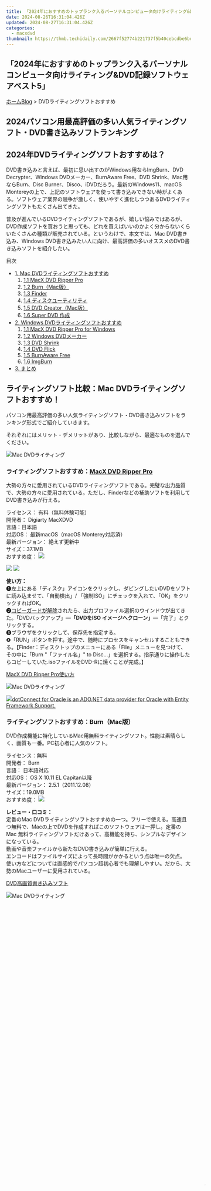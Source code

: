 ```yaml
---
title: 「2024年におすすめのトップランク入るパーソナルコンピュータ向けライティング&DVD記録ソフトウェアベスト5」
date: 2024-08-26T16:31:04.426Z
updated: 2024-08-27T16:31:04.426Z
categories:
  - macxdvd
thumbnail: https://thmb.techidaily.com/2667f52774b221737f5b40cebcdbe6bd28a1a07909c05b7a4646323bdf667e48.jpg
---
```


## 「2024年におすすめのトップランク入るパーソナルコンピュータ向けライティング&DVD記録ソフトウェアベスト5」

[ホーム](https://tools.techidaily.com/macxdvd/products/)[Blog](https://tools.techidaily.com/macxdvd/products/) \> DVDライティングソフトおすすめ

## 2024パソコン用最高評価の多い人気ライティングソフト・DVD書き込みソフトランキング

## 2024年DVDライティングソフトおすすめは？

DVD書き込みと言えば、最初に思い出すのがWindows用ならImgBurn、DVD Decrypter、Windows DVDメーカー、BurnAware Free、DVD Shrink、Mac用ならBurn、Disc Burner、Disco、iDVDだろう。最新のWindows11、macOS Montereyの上で、上記のソフトウェアを使って書き込みできない時がよくある。ソフトウェア業界の競争が激しく、使いやすく進化しつつあるDVDライティングソフトもたくさん出てきた。

普及が進んでいるDVDライティングソフトであるが、嬉しい悩みではあるが、DVD作成ソフトを買おうと思っても、どれを買えばいいのかよく分からないくらいたくさんの種類が販売されている。というわけで、本文では、Mac DVD書き込み、Windows DVD書き込みたい人に向け、最高評価の多いオススメのDVD書き込みソフトを紹介したい。

目次

* [1\. Mac DVDライティングソフトおすすめ](https://tools.techidaily.com/macxdvd/products/)  
   1. [1.1 MacX DVD Ripper Pro](https://tools.techidaily.com/macxdvd/products/)  
   2. [1.2 Burn（Mac版）](https://tools.techidaily.com/macxdvd/products/)  
   3. [1.3 Finder](https://tools.techidaily.com/macxdvd/products/)  
   4. [1.4 ディスクユーティリティ](https://tools.techidaily.com/macxdvd/products/)  
   5. [1.5 DVD Creator（Mac版）](https://tools.techidaily.com/macxdvd/products/)  
   6. [1.6 Super DVD 作成](https://tools.techidaily.com/macxdvd/products/)
* [2\. Windows DVDライティングソフトおすすめ](https://tools.techidaily.com/macxdvd/products/)  
   1. [1.1 MacX DVD Ripper Pro for Windows](https://tools.techidaily.com/macxdvd/products/)  
   2. [1.2 Windows DVDメーカー](https://tools.techidaily.com/macxdvd/products/)  
   3. [1.3 DVD Shrink](https://tools.techidaily.com/macxdvd/products/)  
   4. [1.4 DVD Flick](https://tools.techidaily.com/macxdvd/products/)  
   5. [1.5 BurnAware Free](https://tools.techidaily.com/macxdvd/products/)  
   6. [1.6 ImgBurn](https://tools.techidaily.com/macxdvd/products/)
* [3\. まとめ](https://tools.techidaily.com/macxdvd/products/)



## ライティングソフト比較：Mac DVDライティングソフトおすすめ！

パソコン用最高評価の多い人気ライティングソフト・DVD書き込みソフトをランキング形式でご紹介していきます。

それぞれにはメリット・デメリットがあり、比較しながら、最適なものを選んでください。



![Mac DVDライティング](https://www.macxdvd.com/blog/img/zql-2018-03-06-4.jpg) 

### ライティングソフトおすすめ：[MacX DVD Ripper Pro](https://tools.techidaily.com/macxdvd/products/)

大勢の方々に愛用されているDVDライティングソフトである。完璧な出力品質で、大勢の方々に愛用されている。ただし、Finderなどの補助ソフトを利用してDVD書き込みが行える。

ライセンス： 有料（無料体験可能）  
 開発者： Digiarty MacXDVD  
 言語：日本語   
 対応OS： 最新macOS（macOS Monterey対応済）  
 最新バージョン： 絶えず更新中  
 サイズ：37.1MB  
 おすすめ度： ![](https://www.macxdvd.com/blog/new-fourteen/4-stars.png)

[![](https://www.macxdvd.com/blog/new-fourteen/nfree-down-mac.png)](https://tools.techidaily.com/macxdvd/products/) [![](https://www.macxdvd.com/blog/new-fourteen/buymac0523.png)](https://tools.techidaily.com/macxdvd/products/)

**使い方：**  
❶左上にある「ディスク」アイコンをクリックし、ダビングしたいDVDをソフトに読み込ませて、「自動検出」/ 「強制ISO」にチェックを入れて、「OK」をクリックすればOK。  
❷[コピーガードが解除](https://tools.techidaily.com/macxdvd/products/)されたら、出力プロファイル選択のウインドウが出てきた。「DVDバックアップ」―**「DVDをISO イメージへクローン」**―「完了」とクリックする。  
❸ブラウザをクリックして、保存先を指定する。  
❹「RUN」ボタンを押す。途中で、随時にプロセスをキャンセルすることもできる。【Finder：ディスクトップのメニューにある「File」メニューを見つけて、その中に「Burn "「ファイル名」" to Disc…」を選択する。指示通りに操作したらコピーしていた.isoファイルをDVD-Rに焼くことが完成。】  

[MacX DVD Ripper Pro使い方](https://tools.techidaily.com/macxdvd/products/)



![Mac DVDライティング](https://www.macxdvd.com/blog/img/dvd-writing-solutions-yrq-061501.jpg) 

<!-- affiliate ads begin -->
<a href="https://checkout.devart.com/order/checkout.php?PRODS=5023555&QTY=1&AFFILIATE=108875&CART=1"><img src="https://secure.avangate.com/images/merchant/45b430710ad04765a6afd58d9d9fafca/products/dotConnect_O.png" border="0">dotConnect for Oracle is an ADO.NET data provider for Oracle with Entity Framework Support.</a>
<!-- affiliate ads end -->
### ライティングソフトおすすめ：Burn（Mac版）

DVD作成機能に特化しているMac用無料ライティングソフト。性能は素晴らしく、画質も一番。PC初心者に人気のソフト。

ライセンス：無料  
 開発者： Burn  
 言語： 日本語対応   
 対応OS： OS X 10.11 EL Capitan以降   
 最新バージョン： 2.5.1（2011.12.08）  
 サイズ：19.0MB  
 おすすめ度： ![](https://www.macxdvd.com/blog/new-fourteen/4.5-stars.png)

**レビュー・口コミ：**  
定番のMac DVDライティングソフトおすすめの一つ。フリーで使える。高速且つ無料で、Macの上でDVDを作成すればこのソフトウェアは一押し。定番のMac 無料ライティングソフトだけあって、高機能を持ち、シンプルなデザインになっている。  
動画や音楽ファイルから新たなDVD書き込みが簡単に行える。  
エンコードはファイルサイズによって長時間がかかるという点は唯一の欠点。  
使い方などについては直感的でパソコン超初心者でも理解しやすい。だから、大勢のMacユーザーに愛用されている。   

[DVD高画質書き込みソフト](https://tools.techidaily.com/macxdvd/products/)



![Mac DVDライティング](https://www.macxdvd.com/blog/img/dvd-writing-solutions-yrq-061502.jpg) 

<!-- affiliate ads begin -->
<span id="1793213">
					<video width="1080" height="1620" style="cursor:pointer"
           poster="//a.impactradius-go.com/display-clicktoplayimage/1793213.jpeg"
           onclick="if(!this.playClicked){this.play();this.setAttribute('controls',true);this.playClicked=true;}">
	   <source src="//a.impactradius-go.com/display-ad/19135-1793213">
	   <img src="//a.impactradius-go.com/display-clicktoplayimage/1793213.jpeg" style="border: none; height: 100%; width: 100%; object-fit: contain">
	</video>
	<div style="width:1080px;text-align:center"><a href="javascript:window.open(decodeURIComponent('https%3A%2F%2Ftinyland.pxf.io%2Fc%2F5597632%2F1793213%2F19135'), '_blank');void(0);">Click here</a></div>
</span>
<img height="0" width="0" src="https://imp.pxf.io/i/5597632/1793213/19135" style="position:absolute;visibility:hidden;" border="0" />
<!-- affiliate ads end -->
### ライティングソフトおすすめ：Finder

Mac OS Xに標準で付属するDVDライティングソフト。インストール不要で性能が良い。UIもシンプルで非常に使いやすい。

ライセンス：無料  
 開発者： Apple  
 言語： 日本語対応   
 対応OS： macOS High Sierra以降   
 おすすめ度： ![](https://www.macxdvd.com/blog/new-fourteen/4-stars.png)

**レビュー・口コミ：**  
Macに標準搭載されているDVD書き込みソフトおすすめの一つである。デスクトップ上のファイル（例えば：.isoファイル）やフォルダのアイコン表示から、ドラッグ＆ドロップ操作、アプリケーションをアイコンのダブルクリックで起動させる。それらのファイルをCD又はDVDに書き込め、ディスクをバックアップとして使用したり、友人に送ったり、別のコンピュータにコピーしたりできる。  
一つ注意すべきなのは、リモードの光学式ドライブは無理。コンピュータに光学式ドライブを直接接続するか、コンピュータに光学式ドライブが内蔵されている必要がある。  
【Finder】を利用してDVDを書き込むには知るべきことがある。“書き込み“というより、むしろ【Finder】は出力DVDディスクをUSBメモリ化にして、ソースファイルをそのままでDVDディスクへ保存する仕組みである。  
つまり、ISOイメージ形式の映像データは、DVD-Videoフォーマット規格ではなく、ISOでDVDディスクへ保存するのである。それにより、【Finder】で作成したDVD映像が一部のDVDプレーヤーで再生できないこともあるので、ご注意ください。  

[DVD高画質書き込みソフト](https://tools.techidaily.com/macxdvd/products/)



![Mac DVDライティング](https://www.macxdvd.com/blog/img/dvd-writing-solutions-yrq-061503.jpg) 

<!-- affiliate ads begin -->
<a href="https://secure.2checkout.com/order/checkout.php?PRODS=4615471&QTY=1&AFFILIATE=108875&CART=1"><img src="https://images.wondershare.com/affiliate-image/affiliate_banners_en/max_782x90.png" border="0"></a>
<!-- affiliate ads end -->
### ライティングソフトおすすめ：ディスクユーティリティ

ライティングソフトおすすめ3番目はインストール不要型のMac DVD書き込み無料ソフトであり、性能が悪いものが多いが、一定の性能を発揮している所が素敵。

ライセンス：無料  
 開発者： Apple  
 言語： 日本語対応   
 対応OS： macOS Monterey以降  
 最新バージョン：13（606）  
 おすすめ度： ![](https://www.macxdvd.com/blog/new-fourteen/4-stars.png)

**レビュー・口コミ：**  
FinderでDVD作成できない時又はFinderでダビングされたDVDを再生できない時、他のMac標準搭載されているソフトDisk Utilityをお試し下さい。  
最大の特徴は、シンプルなUIで非常に使いやすい点。使っている人の言葉から言えば、説明書不要で使いこなせるMac DVDライティングソフトソフトである。  
動作も軽くて、OS X10.10 Yosemite以降で超高速且つ素晴らしい品質でDVDダビングできる。  
ご注意：OSX El Capitanからディスクユーティリティに【ディスク作成】のボタンが無くなっていたが、新OSXでもDVDのコピーが行える。  

[Mac DVD作成フリーソフト](https://tools.techidaily.com/macxdvd/products/)



![Mac DVDライティング](https://www.macxdvd.com/blog/img/dvd-writing-solutions-yrq-061504.jpg) 

<!-- affiliate ads begin -->
<a href="https://order.glarysoft.com/order/checkout.php?PRODS=4691139&QTY=1&AFFILIATE=108875&CART=1"><img src="https://secure.avangate.com/images/merchant/6734fa703f6633ab896eecbdfad8953a/products/SU-200-1.png" border="0">Software Update Pro - Check and update software installed on your computer. </a>
<!-- affiliate ads end -->
### ライティングソフトおすすめ：DVD Creator（Mac版）

有料系DVD書き込みソフト又はライティングソフト比較ランキングの中では最も有名なライティングソフトの一つ。

ライセンス： 有料（3,980円）  
 開発者： ワンダーシェアーソフトウェア  
 言語： 日本語対応   
 対応OS： OS X 10.11 EL Capitan以降  
 最新バージョン： 6.0.77（2013.03.25）  
 サイズ：71.3MB  
 おすすめ度： ![](https://www.macxdvd.com/blog/new-fourteen/4-stars.png)

<!-- affiliate ads begin -->
<a href="https://secure.2checkout.com/order/checkout.php?PRODS=174416&QTY=1&AFFILIATE=108875&CART=1"><img src="https://www.easygifanimator.net/images/gif-animator.png" border="0">Easy GIF Animator is a powerful animated GIF editor and the top tool for creating animated pictures, banners, buttons and GIF videos. You get extensive animation editing features, animation effects, unmatched image quality and optimization for the web. No other GIF animation software matches our features and ease of use, that's why Easy GIF Animator is so popular.</a>
<!-- affiliate ads end -->
**レビュー・口コミ：**  
DVDライティングソフトを利用する目的は人それぞれ。無料より有料のMac DVD書き込みソフトを選択する人も多いだろう。普通は、有料のものは無料より性能が素晴らしくて動作も軽いと思う。DVD Creator（Mac版）を通して、AVIなどの動画ファイルやMP3などの音楽ファイル、JPGやBMPなどの写真ファイルをDVDに作成することができる。  
だが、最近、ヤフー知恵袋では、アラートが出てきて作業が出来なくなるや、使用版でテストしてみたがエッジがガタガタでburnよりも画質が劣りエンコードに時間がかかるなどの質問がある。改善を重ねているため今あるエラーも今後なくなっていくと思われる。  

[DVD高画質書き込みフリーソフト](https://tools.techidaily.com/macxdvd/products/)



![Mac DVDライティング](https://www.macxdvd.com/blog/img/dvd-writing-solutions-yrq-061505.jpg) 

### ライティングソフトおすすめ：Super DVD 作成

この有料ソフトはライティングソフト比較ランキングでは人気が急上昇、機能を考えれば十分手頃な価格となっている。

ライセンス： 有料（3,100円）  
 開発者： MasterSoft Power Image Team  
 言語：英語   
 対応OS： OS X 10.11 EL Capitan以降  
 最新バージョン： 6.0.77（2016.02.08）  
 サイズ：61.2MB  
 おすすめ度： ![](https://www.macxdvd.com/blog/new-fourteen/4-stars.png)

<!-- affiliate ads begin -->
<a href="https://otszone.ots7.com/order/checkout.php?PRODS=4713321&QTY=1&AFFILIATE=108875&CART=1"><img src="https://green.ots7.com/screenshots/OtsAV/OtsAVDJ1.90-300x188.jpg" border="0">OtsAV DJ Pro</a>
<!-- affiliate ads end -->
**レビュー・口コミ：**  
去年から販売されたMac DVD書き込みソフトである。有料ソフトなので全体評価は落ちる。その他、日本語にも対応していないので、英語アレルギーの方はソフトを購入して書き込みできないなどのエラーが発生すると、非常に困っているだろう。  
だが、大きな特徴と言えば、様々なカスタマイズができるビデオ・オーディオコントロール機能が付いて、高品質の映像と音声を楽しめる点。ユーザーがこのソフトを利用して、高速度で。3GP、AVI、MP4、TS、M2TS、MTS、ASF、SWF、FLV、MKV、MPEG、MOVをDVDディスクに作成できる。それで、ご家族やお友達と一緒に楽しめる。  

[MP4 DVD書き込みソフト](https://tools.techidaily.com/macxdvd/products/)



## Windows ライティングソフト比較：Windows DVDライティングソフトおすすめ！

Windows上で使え、最高評価の多い人気ライティングソフト・DVD書き込みソフトをランキング形式でご紹介していきます。

それぞれにはメリット・デメリットがあり、比較しながら、最適なものを選んでください。



![Windows DVDライティング](https://www.macxdvd.com/blog/img/dvd-writing-solutions-yrq-061512.jpg) 

<!-- affiliate ads begin -->
<a href="https://shop.mondly.com/affiliate.php?ACCOUNT=ATISTUDI&AFFILIATE=108875&PATH=https%3A%2F%2Fwww.mondly.com%3FAFFILIATE%3D108875%26RESOURCE%3D%2BEducational%2B970x90%2B"><img src="https://secure.avangate.com/images/merchant/69c418c33ec2e1a4267fa9bb77fa1428/educational-970x90.gif" border="0"></a>
<!-- affiliate ads end -->
### ライティングソフトおすすめ：[MacX DVD Ripper Pro for Windows](https://tools.techidaily.com/macxdvd/products/)

Windows11に対応しながら、DVDを1：1の比率でコピーしたり、DVDを動画形式で変換することができる。使い勝手が良く、初心者でもすぐに操作できる。

ライセンス： 有料（3550円）  
 開発者： Digiarty MacXDVD  
 言語： 日本語対応   
 対応OS： Windows 11以降  
 最新バージョン： 絶えず更新中  
 サイズ： 29.0MB  
 おすすめ度： ![](https://www.macxdvd.com/blog/new-fourteen/4.5-stars.png)

<!-- affiliate ads begin -->
<a href="https://otszone.ots7.com/order/checkout.php?PRODS=4713324&QTY=1&AFFILIATE=108875&CART=1"><img src="https://green.ots7.com/screenshots/OtsAV/OtsAVTV1.90-300x188.jpg" border="0">OtsAV TV Webcaster</a>
<!-- affiliate ads end -->
[![](https://www.macxdvd.com/blog/new-fourteen/nfree-down-win.png)](https://tools.techidaily.com/macxdvd/products/) [![](https://www.macxdvd.com/blog/new-fourteen/buywin0523.png)](https://tools.techidaily.com/macxdvd/products/)

<!-- affiliate ads begin -->
<a href="https://shop.pcdj.com/order/checkout.php?PRODS=4698998&QTY=1&AFFILIATE=108875&CART=1"> <img src="https://secure.avangate.com/images/merchant/47f4b6321e9fd8e8f7326a6adc1a7c1e/products/MacBook_Pro_lyrx-withsinger-tv.png" border="0">LYRX is an easy-to-use karaoke software with the professional features karaoke hosts need to perform with precision. LYRX is karaoke show hosting software that supports all standard karaoke file types as well as HD video formats, and it’s truly fun to use. 
LYRX Karaoke Software MAC/WINDOWS (Includes Activation For 3 Machines)</a>
<!-- affiliate ads end -->
**使い方：**  
❶インターフェース上部にある「DVD追加」ボタンをクリックしてDVDを読み込む。  
❷コピーガードが解除されたら、出力プロファイル選択のウインドウが出てきた。「DVDバックアップ」―「[DVDをISO イメージへクローン](https://tools.techidaily.com/macxdvd/products/)」―「OK」とクリックする。  
❸参照をクリックして、保存先を指定する。  
❹「RUN」ボタンを押す。途中で、随時にプロセスをキャンセルすることもできる。【Imgburn：EZモード画面から「イメージファイルをディスクに書き込み」ボタンを押すと、「ISOファイルをDVD-RやBD-Rに焼く」という表示が出て、後の操作は上記のImgburn使い方をご参照ください。】  

[DVD Ripper for Windows使い方](https://tools.techidaily.com/macxdvd/products/)



![Windows DVDライティング](https://www.macxdvd.com/blog/img/dvd-writing-solutions-yrq-061507.jpg) 

<!-- affiliate ads begin -->
<a href="https://secure.2checkout.com/order/checkout.php?PRODS=3922934&QTY=1&AFFILIATE=108875&CART=1"><img src="https://secure.avangate.com/images/merchant/4b0a0290ad7df100b77e86839989a75e/products/ripperpro.png" border="0">WonderFox DVD Ripper Pro</a>
<!-- affiliate ads end -->
<!-- affiliate ads begin -->
<a href="https://secure.2checkout.com/order/checkout.php?PRODS=40085955&QTY=1&AFFILIATE=108875&CART=1"><img src="https://secure.avangate.com/images/merchant/f702defbc67edb455949f46babab0c18/products/2_logo9.png" border="0">FX PRO (Gold Robot + Silver Robot(Basic Package))</a>
<!-- affiliate ads end -->
### ライティングソフトおすすめ：Windows DVDメーカー

ImgBurnと同じく世界で非常によく使われているDVD書き込みソフトの一つである。

ライセンス： 無料  
 開発者： Microsoft  
 言語：日本語対応   
 対応OS： Windows 7以降  
 最新バージョン： 16.4.3522.110（2014.12.03）  
 サイズ： 131.3 MB  
 おすすめ度： ![](https://www.macxdvd.com/blog/new-fourteen/4.5-stars.png)

<!-- affiliate ads begin -->
<a href="https://shop.systoolsgroup.com/affiliate.php?ACCOUNT=SYSTOOBY&AFFILIATE=108875&PATH=https%3A%2F%2Fwww.systoolsgroup.com%3FAFFILIATE%3D108875%26RESOURCE%3DSysTools%2BOST%2BRecovery"><img src="https://www.systoolsgroup.com/box/ost-recovery.png" border="0"></a>
<!-- affiliate ads end -->
**レビュー・口コミ：**  
画像や映像をDVDに書き込めてくれるWindows用フリー無料ライティングソフトウェアである。ムービー作成、ビデオ編集、ビデオ共有を全てこなす多機能なDVDダビングソフトである。  
Windows DVDメーカーの一つ大きな特徴としては、作成したDVDを市販のDVDプレーヤーで再生できる点。ファイルをドラッグ＆ドロップで入力するだけで、メニュー付きのDVDを作成することができる。  
また、一つ残念なのは、Windows7やWindows Vista以外では入手する方法はない、保存できるファイル形式がWMVだけである点。  

[Windows DVDメーカーダウンロード](https://tools.techidaily.com/macxdvd/products/)



![Windows DVDライティング](https://www.macxdvd.com/blog/img/dvd-writing-solutions-yrq-061509.jpg) 

<!-- affiliate ads begin -->
<a href="https://secure.2checkout.com/order/checkout.php?PRODS=3727260&QTY=1&AFFILIATE=108875&CART=1"><img src="http://www.aiseesoft.com/avangate/30p/banner.jpg" border="0"></a>
<!-- affiliate ads end -->
### ライティングソフトおすすめ：DVD Shrink

ライティングソフトおすすめでは本ソフトは、DVDディスクをコピーして片面1層DVD-Rにライティングできて、ユーザー達にとっては凄く便利。

ライセンス： 無料  
 開発者： dvdshrink  
 言語： 日本語パッチ（[DVD Shrink日本語化＞＞](https://tools.techidaily.com/macxdvd/products/)）   
 対応OS： Windows 7以降  
 最新バージョン： 3.2.0.16（2015.08）  
 サイズ： 1.0 MB  
 おすすめ度： ![](https://www.macxdvd.com/blog/new-fourteen/4.5-stars.png)

<!-- affiliate ads begin -->
<a href="https://ukaidot.sjv.io/c/5597632/1793234/19578" target="_top" id="1793234"><img src="//a.impactradius-go.com/display-ad/19578-1793234" border="0" alt="" width="678" height="452"/></a><img height="0" width="0" src="https://imp.pxf.io/i/5597632/1793234/19578" style="position:absolute;visibility:hidden;" border="0" />
<!-- affiliate ads end -->
**レビュー・口コミ：**  
無料のDVD書き込みソフトおすすめの中では最も高機能。Windows版とMac版があり、日本でDVDリッピング、DVDコピー、DVD作成と言えば、このDVD Shrinkを連想する人は多いのではないだろうか。  
日本人向けに作られた使いやすいインターフェース、多機能で、今でも非常に多くの日本人に愛用されている。元の画質を落ちずに、2層式のDVDを1層式のDVDサイズに圧縮したり、メニューや字幕など特典画像などをそのままコピーしたり、データの圧縮率や画質を変更したりすることができる。  
だが、作成したISOイメージファイルをDVDにダビングする機能は搭載していない。  

[DVD Shrinkの使い方](https://tools.techidaily.com/macxdvd/products/)



![Windows DVDライティング](https://www.macxdvd.com/blog/img/dvd-writing-solutions-yrq-061510.jpg) 

<!-- affiliate ads begin -->
<a href="https://twopages.pxf.io/c/5597632/1873305/18544" target="_top" id="1873305"><img src="//a.impactradius-go.com/display-ad/18544-1873305" border="0" alt="" width="1080" height="1350"/></a><img height="0" width="0" src="https://imp.pxf.io/i/5597632/1873305/18544" style="position:absolute;visibility:hidden;" border="0" />
<!-- affiliate ads end -->
### ライティングソフトおすすめ：DVD Flick

 UIはシンプルで使いやすい作り、初心者でも説明要らずに直感的に使いこなせるソフトであるため、このライティングソフト比較ページで紹介される。

ライセンス： 無料  
 開発者： Dennis Meuwissen  
 言語： 日本語パッチ   
 対応OS： Windows 7以降  
 最新バージョン： 1.3.0.7（2011.12.28）  
 サイズ： 12.4MB  
 おすすめ度： ![](https://www.macxdvd.com/blog/new-fourteen/4-stars.png)

<!-- affiliate ads begin -->
<a href="https://zonlipartnershipprogram.pxf.io/c/5597632/1611407/17882" target="_top" id="1611407"><img src="//a.impactradius-go.com/display-ad/17882-1611407" border="0" alt="" width="300" height="485"/></a><img height="0" width="0" src="https://imp.pxf.io/i/5597632/1611407/17882" style="position:absolute;visibility:hidden;" border="0" />
<!-- affiliate ads end -->
**レビュー・口コミ：**  
このDVD書き込みソフトは多くの映像形式にサポートしており、それらをDVDデータへの書き込みも簡単にできる。ということは、ほとんど他の無料ライティングソフトを利用せずにDVD作成が行える。  
動画のタイトルやチャプター、字幕、音声の設定も簡単にできるし、メニュー作成も行える。だが、Windows DVD書き込みにはちょっと時間がかかるデメリットがあり、ほぼ映像の再生時間と同じようで、だからDVD Flickを使ってDVD作成しようとしたい人は、ご注意ください。  

[DVD Flickの使い方](https://tools.techidaily.com/macxdvd/products/)



![Windows DVDライティング](https://www.macxdvd.com/blog/img/dvd-writing-solutions-yrq-061513.jpg) 

### ライティングソフトおすすめ：BurnAware Free

Blu-ray/CD/DVD作成、オーディオCD作成などに対応しているDVD書き込みソフト。

ライセンス： 無料  
 開発者： Burnaware  
 言語： 日本語パッチ（http://urx3.nu/sm8p）   
 対応OS： Windows 10以降  
 最新バージョン： 7.5（2012.05.07）  
 サイズ： 7.3 MB  
 おすすめ度： ![](https://www.macxdvd.com/blog/new-fourteen/4-stars.png)

**レビュー・口コミ：**  
Windows11に対応しているWindows DVDライティングソフトと言えば、とても少ないだろう。定番のImgBurnとWindowsムービーメーカーであっても、そこまでに対応していない。  
更に、直感的なUIで動作も軽く、誰でも簡単に使える。  
Blu-ray/CD/DVDダビング、オーディオCD作成ができる以外、イメージファイルのコピーや作成も可能である。  
多くの名ディア（例えば、DVD-R/RW、DVD+R/RW、DVD-RAM、CD-R/RW、BD-R/REなど）に対応しているだが、ディスクの直接コピーやリッピングはできないデメリットが存在している。だから、DVDディスクコピーをしたい方は、MacX DVD Ripper Pro for Windowsなどを使うといいだろう。  



![Windows DVDライティング](https://www.macxdvd.com/blog/img/dvd-writing-solutions-yrq-061514.jpg) 

<!-- affiliate ads begin -->
<a href="https://store.movavi.com/affiliate.php?ACCOUNT=MOVAVI&AFFILIATE=108875&PATH=https%3A%2F%2Fwww.movavi.com%3FAFFILIATE%3D108875%26RESOURCE%3DMovavi%2BVideo%2BConverter%2BBox"><img src="https://mcusercontent.com/0885a03ded3d480dca9287f12/images/8020c1dc-518e-3bdf-6e7b-e6d1bdf1597b.jpg" border="0"></a>
<!-- affiliate ads end -->
### ライティングソフトおすすめ：ImgBurn

 非常に強力、多機能で使いやすい無料ライティングソフト。

ライセンス： 無料  
 開発者： LIGHTNING UK!  
 言語： 日本語パッチ   
 対応OS： Windows 7以降  
 最新バージョン： 2.5.8.0（2014.08.25）  
 サイズ： 3.3 MB  
 おすすめ度： ![](https://www.macxdvd.com/blog/new-fourteen/4-stars.png)

<!-- affiliate ads begin -->
<a href="https://getlyla.pxf.io/c/5597632/1455723/15391" target="_top" id="1455723"><img src="//a.impactradius-go.com/display-ad/15391-1455723" border="0" alt="" width="336" height="280"/></a><img height="0" width="0" src="https://imp.pxf.io/i/5597632/1455723/15391" style="position:absolute;visibility:hidden;" border="0" />
<!-- affiliate ads end -->
**レビュー・口コミ：**  
Windowsの上で、DVDダビングしたい人は、このソフトウェアは一押し。DVDやCDやBlu-rayへの書き込みとISOファイル作成の定番フリーDVDライティングソフトである。  
日本語パッチに対応していて、動作が軽く、サクサクWindows DVD書き込みが行える。ソフトのインターフェースが目的別でわかりやすく、PC初心者の方でもすぐに使いこなせるが、奥まで踏み込むには専門的な知識が必要。  
惜しい所としては、インストール際に余計なソフトまでインストールする可能性がある点である。  

[ImgBurnの使い方](https://tools.techidaily.com/macxdvd/products/)



<!-- affiliate ads begin -->
<a href="https://coinrule.sjv.io/c/5597632/1958379/18409" target="_top" id="1958379"><img src="//a.impactradius-go.com/display-ad/18409-1958379" border="0" alt="" width="856" height="508"/></a><img height="0" width="0" src="https://imp.pxf.io/i/5597632/1958379/18409" style="position:absolute;visibility:hidden;" border="0" />
<!-- affiliate ads end -->
## 【まとめ】Windows＆Mac DVDライティングソフトおすすめ＆ソフト選び方

ライティングソフトおすすめには今回紹介した以外にも、多機能、使いやすい、強力なPC用無料ライティングソフトがいっぱい存在している。WindowsやMac DVD書き込みを行いたい時、是非今回紹介した2024年最高評価の多い人気DVD書き込みソフトを一度お試し下さい。

ライティングソフト比較しながら、使用用途や目的に合わせて、使い勝手の良いDVDライティングソフトを選べる。

Digiarty MacXDVD製DVDライティングソフトをこのDVD書き込みソフトおすすめ比較表に紹介されるのは、そのDVD作成機能が素晴らしいではなくて、ほぼ全てのコピーガード付きDVDを入力するだめである。

有料であっても、最新のOS（現段階ではWindows11及び新しいMac OS）にも対応しているし、ディズニーDVDのコピーも行えるし、DVDを最新デバイス（iPhone11/X/8/Galaxy Note10/S20/Xperia XZ/Huawei Mate30など）に取り込めるし、このリッピング機能が上記のライティングソフトおすすめTOP10よりずっと素晴らしい。

一つ残念なのはソフト自体にDVDライティング機能を備えていないこと。1：1比率でコピーした.isoをほかのライティングソフトによってDVD作成することができる。もし、この点に気にしない方は、Digiarty [MacXDVD製ソフト](https://tools.techidaily.com/macxdvd/products/)をお試し下さい。

[![](https://www.macxdvd.com/blog/new-fourteen/nfree-down-mac.png)](https://tools.techidaily.com/macxdvd/products/) 

<!-- affiliate ads begin -->
<a href="https://secure.2checkout.com/order/checkout.php?PRODS=45152835&QTY=1&AFFILIATE=108875&CART=1"><img src="https://download.terabyteunlimited.com/banners/ad_800x450_d.jpg" border="0"></a>
<!-- affiliate ads end -->
100%安全

[![](https://www.macxdvd.com/blog/new-fourteen/nfree-down-win.png)](https://tools.techidaily.com/macxdvd/products/) 

100%安全

* √ソフトをご利用になる前に国家の著作権に関する法律についてお調べになるようにお勧めする。違法とならないで法律の趣旨をよく理解して正しい行動をする。例えば、著作権保護の適用外になるDVDのコピーが合法的な使用法。



## あなたへのおすすめ

![](https://www.macxdvd.com/blog/img/dvd-copy-ilegal-0510.jpg) 

<!-- affiliate ads begin -->
<a href="https://proteahair.pxf.io/c/5597632/1983634/23621" target="_top" id="1983634"><img src="//a.impactradius-go.com/display-ad/23621-1983634" border="0" alt="" width="320" height="100"/></a><img height="0" width="0" src="https://imp.pxf.io/i/5597632/1983634/23621" style="position:absolute;visibility:hidden;" border="0" />
<!-- affiliate ads end -->
[DVDコピー違法？罰則は？合法DVDコピー方法って何？](https://tools.techidaily.com/macxdvd/products/)

![](https://www.macxdvd.com/blog/img/suteki-burn-smartphone-video-to-dvd-03.jpg) 

<!-- affiliate ads begin -->
<a href="https://twopages.pxf.io/c/5597632/1873313/18544" target="_top" id="1873313"><img src="//a.impactradius-go.com/display-ad/18544-1873313" border="0" alt="" width="1080" height="1263"/></a><img height="0" width="0" src="https://imp.pxf.io/i/5597632/1873313/18544" style="position:absolute;visibility:hidden;" border="0" />
<!-- affiliate ads end -->
[すげぇー！アダルト DVD ダビングしたい方向けの裏ワザが公開！](https://tools.techidaily.com/macxdvd/products/)

![](https://www.macxdvd.com/blog/img/dvd-writing-pc-01.jpg) 

[人気DVD書き込みソフト・ダビングソフトおすすめ](https://tools.techidaily.com/macxdvd/products/)

![](https://www.macxdvd.com/blog/img/drp-mj-20170508-01.jpg) 

[超簡単TSUTAYAやゲオなどのレンタルDVDをダビング方法！](https://tools.techidaily.com/macxdvd/products/)



[ホーム](https://tools.techidaily.com/macxdvd/products/)[Blog](https://tools.techidaily.com/macxdvd/products/) \> DVDライティングソフトおすすめ

<ins class="adsbygoogle"
     style="display:block"
     data-ad-format="autorelaxed"
     data-ad-client="ca-pub-7571918770474297"
     data-ad-slot="1223367746"></ins>



<ins class="adsbygoogle"
     style="display:block"
     data-ad-client="ca-pub-7571918770474297"
     data-ad-slot="8358498916"
     data-ad-format="auto"
     data-full-width-responsive="true"></ins>


